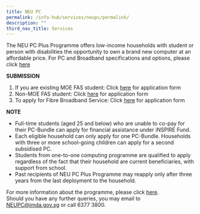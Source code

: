 ```yaml
---
title: NEU PC
permalink: /info-hub/services/neupc/permalink/
description: ""
third_nav_title: Services
---
```

The NEU PC Plus Programme offers low-income households with student or person with disabilities the opportunity to own a brand new computer at an affordable price.
For PC and Broadband specifications and options, please click [here](https://www.imda.gov.sg/-/media/Imda/Files/Programme/NEU-PC-Plus/Details-of-the-New-desktop-and-laptops-options-2023.pdf)

**SUBMISSION**
1. If you are existing MOE FAS student: Click [here](https://www.imda.gov.sg/-/media/Imda/Files/Programme/NEU-PC-Plus/NPP-Application-Form-for-MOE-SPED-FAS-2023.pdf) for application form
2.	Non-MOE FAS student: Click [here](https://www.imda.gov.sg/-/media/Imda/Files/Programme/NEU-PC-Plus/NPP-Application-Form-for-NON-MOE-SPED-FAS-2023.pdf) for application form
3.	To apply for Fibre Broadband Service: Click [here](https://www.imda.gov.sg/-/media/Imda/Files/Programme/NEU-PC-Plus/NEU-PC-Plus-IMDA-FBB-Svc-Appl-2023.pdf) for application form

**NOTE**
* Full-time students (aged 25 and below) who are unable to co-pay for their PC-Bundle can apply for financial assistance under iNSPIRE Fund.
* Each eligible household can only apply for one PC-Bundle. Households with three or more school-going children can apply for a second subsidised PC.
* Students from one-to-one computing programme are qualified to apply regardless of the fact that their household are current beneficiaries, with support from school.
* Past recipients of NEU PC Plus Programme may reapply only after three years from the last deployment to the household.

For more information about the programme, please click [here](https://www.imda.gov.sg/neupc). 
<br>Should you have any further queries, you may email to NEUPC@imda.gov.sg  or call 6377 3800.

